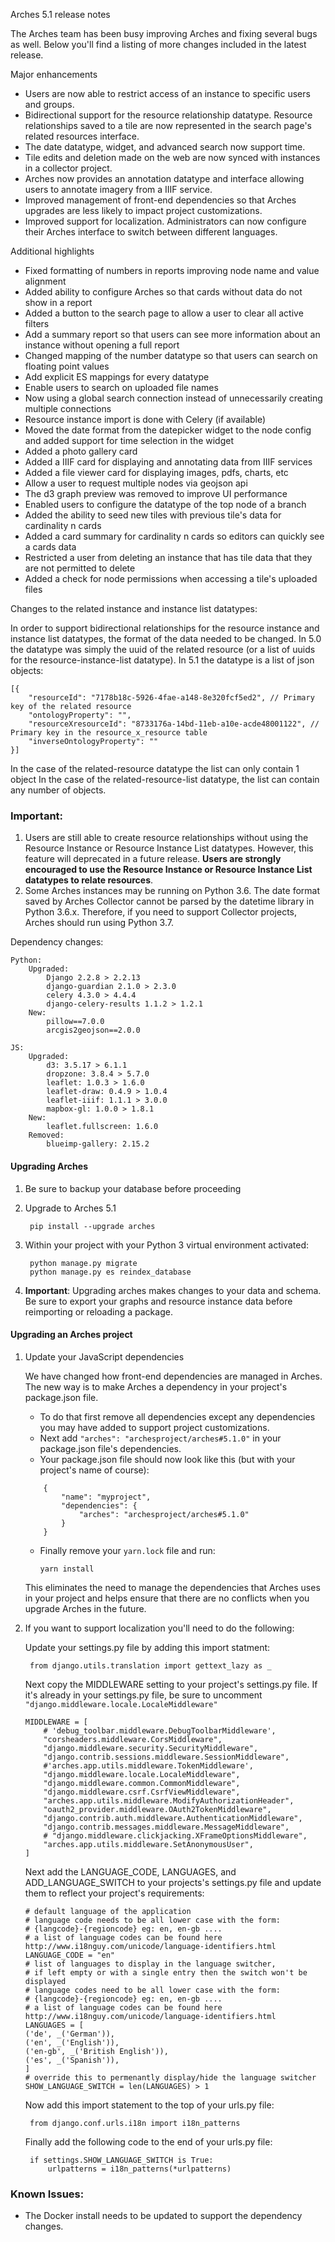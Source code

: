 Arches 5.1 release notes

The Arches team has been busy improving Arches and fixing several bugs as well.
Below you'll find a listing of more changes included in the latest release.

Major enhancements
- Users are now able to restrict access of an instance to specific users and groups.
- Bidirectional support for the resource relationship datatype. Resource relationships saved to a tile are now represented in the search page's related resources interface.
- The date datatype, widget, and advanced search now support time.
- Tile edits and deletion made on the web are now synced with instances in a collector project.
- Arches now provides an annotation datatype and interface allowing users to annotate imagery from a IIIF service.
- Improved management of front-end dependencies so that Arches upgrades are less likely to impact project customizations.
- Improved support for localization. Administrators can now configure their Arches interface to switch between different languages.
  
Additional highlights

- Fixed formatting of numbers in reports improving node name and value alignment
- Added ability to configure Arches so that cards without data do not show in a report
- Added a button to the search page to allow a user to clear all active filters
- Add a summary report so that users can see more information about an instance without opening a full report
- Changed mapping of the number datatype so that users can search on floating point values
- Add explicit ES mappings for every datatype
- Enable users to search on uploaded file names
- Now using a global search connection instead of unnecessarily creating multiple connections
- Resource instance import is done with Celery (if available)
- Moved the date format from the datepicker widget to the node config and added support for time selection in the widget
- Added a photo gallery card
- Added a IIIF card for displaying and annotating data from IIIF services
- Added a file viewer card for displaying images, pdfs, charts, etc
- Allow a user to request multiple nodes via geojson api
- The d3 graph preview was removed to improve UI performance
- Enabled users to configure the datatype of the top node of a branch
- Added the ability to seed new tiles with previous tile's data for cardinality n cards
- Added a card summary for cardinality n cards so editors can quickly see a cards data
- Restricted a user from deleting an instance that has tile data that they are not permitted to delete
- Added a check for node permissions when accessing a tile's uploaded files

Changes to the related instance and instance list datatypes:

In order to support bidirectional relationships for the resource instance and instance list datatypes, the format of the data needed to be changed. In 5.0 the datatype was
simply the uuid of the related resource (or a list of uuids for the resource-instance-list datatype). In 5.1 the datatype is a list of json objects:

```
[{
    "resourceId": "7178b18c-5926-4fae-a148-8e320fcf5ed2", // Primary key of the related resource
    "ontologyProperty": "",
    "resourceXresourceId": "8733176a-14bd-11eb-a10e-acde48001122", // Primary key in the resource_x_resource table
    "inverseOntologyProperty": ""
}]
```
In the case of the related-resource datatype the list can only contain 1 object
In the case of the related-resource-list datatype, the list can contain any number of objects.

### Important:

1. Users are still able to create resource relationships without using the Resource Instance or Resource Instance List datatypes. However, this feature will deprecated in a future release. **Users are strongly encouraged to use the Resource Instance or Resource Instance List datatypes to relate resources**.
2. Some Arches instances may be running on Python 3.6. The date format saved by Arches Collector cannot be parsed by the datetime library in Python 3.6.x. Therefore, if you need to support Collector projects, Arches should run using Python 3.7. 


Dependency changes:
```
Python:
    Upgraded:
        Django 2.2.8 > 2.2.13
        django-guardian 2.1.0 > 2.3.0
        celery 4.3.0 > 4.4.4
        django-celery-results 1.1.2 > 1.2.1
    New:
        pillow==7.0.0
        arcgis2geojson==2.0.0

JS:
    Upgraded:
        d3: 3.5.17 > 6.1.1
        dropzone: 3.8.4 > 5.7.0
        leaflet: 1.0.3 > 1.6.0
        leaflet-draw: 0.4.9 > 1.0.4
        leaflet-iiif: 1.1.1 > 3.0.0
        mapbox-gl: 1.0.0 > 1.8.1
    New:
        leaflet.fullscreen: 1.6.0
    Removed:
        blueimp-gallery: 2.15.2
```


#### Upgrading Arches

1. Be sure to backup your database before proceeding

2. Upgrade to Arches 5.1

        pip install --upgrade arches

3. Within your project with your Python 3 virtual environment activated:

        python manage.py migrate
        python manage.py es reindex_database

4. **Important**: Upgrading arches makes changes to your data and schema. Be sure to export your graphs and resource instance data before reimporting or reloading a package.


#### Upgrading an Arches project


1. Update your JavaScript dependencies

    We have changed how front-end dependencies are managed in Arches. The new way is to make Arches a dependency in your project's package.json file.

    - To do that first remove all dependencies except any dependencies you may have added to support project customizations.
    - Next add `"arches": "archesproject/arches#5.1.0"` in your package.json file's dependencies. 
    - Your package.json file should now look like this (but with your project's name of course):

    ```
        {
            "name": "myproject",
            "dependencies": {
                "arches": "archesproject/arches#5.1.0"
            }
        }
    ```
    
    - Finally remove your `yarn.lock` file and run:

        ```yarn install```

    This eliminates the need to manage the dependencies that Arches uses in your project and helps ensure that there are no conflicts when you upgrade Arches in the future.


2. If you want to support localization you'll need to do the following:

    Update your settings.py file by adding this import statment:

        from django.utils.translation import gettext_lazy as _

    Next copy the MIDDLEWARE setting to your project's settings.py file.  If it's already in your settings.py file, be sure to uncomment ```"django.middleware.locale.LocaleMiddleware"```

    ```
    MIDDLEWARE = [
        # 'debug_toolbar.middleware.DebugToolbarMiddleware',
        "corsheaders.middleware.CorsMiddleware",
        "django.middleware.security.SecurityMiddleware",
        "django.contrib.sessions.middleware.SessionMiddleware",
        #'arches.app.utils.middleware.TokenMiddleware',
        "django.middleware.locale.LocaleMiddleware",
        "django.middleware.common.CommonMiddleware",
        "django.middleware.csrf.CsrfViewMiddleware",
        "arches.app.utils.middleware.ModifyAuthorizationHeader",
        "oauth2_provider.middleware.OAuth2TokenMiddleware",
        "django.contrib.auth.middleware.AuthenticationMiddleware",
        "django.contrib.messages.middleware.MessageMiddleware",
        # "django.middleware.clickjacking.XFrameOptionsMiddleware",
        "arches.app.utils.middleware.SetAnonymousUser",
    ]
    ```

    Next add the LANGUAGE_CODE, LANGUAGES, and ADD_LANGUAGE_SWITCH to your projects's settings.py file and update them to reflect your project's requirements:

    ```
    # default language of the application
    # language code needs to be all lower case with the form:
    # {langcode}-{regioncode} eg: en, en-gb ....
    # a list of language codes can be found here http://www.i18nguy.com/unicode/language-identifiers.html
    LANGUAGE_CODE = "en"
    # list of languages to display in the language switcher, 
    # if left empty or with a single entry then the switch won't be displayed
    # language codes need to be all lower case with the form:
    # {langcode}-{regioncode} eg: en, en-gb ....
    # a list of language codes can be found here http://www.i18nguy.com/unicode/language-identifiers.html
    LANGUAGES = [
    ('de', _('German')),
    ('en', _('English')),
    ('en-gb', _('British English')),
    ('es', _('Spanish')),
    ]
    # override this to permenantly display/hide the language switcher
    SHOW_LANGUAGE_SWITCH = len(LANGUAGES) > 1
    ```

    Now add this import statement to the top of your urls.py file:

        from django.conf.urls.i18n import i18n_patterns
    
    Finally add the following code to the end of your urls.py file:

        if settings.SHOW_LANGUAGE_SWITCH is True:
            urlpatterns = i18n_patterns(*urlpatterns)


### Known Issues:
- The Docker install needs to be updated to support the dependency changes.